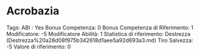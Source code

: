# Acrobazia

Tags: ABI
: Yes
Bonus Competenza: 0
Bonus Competenza di Riferimento: 1
Modificatore: -5
Modificatore  Abilità: 1
Statistica di riferimento: Destrezza (Destrezza%20a28d08f975b342618d1aee5a92d693a3.md)
Tiro Salvezza: -5
Valore di riferimento: 0